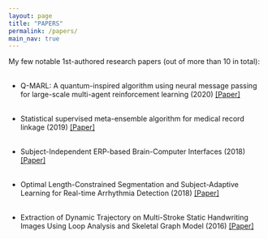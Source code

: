 ```yaml
---
layout: page
title: "PAPERS"
permalink: /papers/
main_nav: true
---
```


My few notable 1st-authored research papers (out of more than 10 in total):
<br> <br> 

- Q-MARL: A quantum-inspired algorithm using neural message passing for large-scale multi-agent reinforcement learning (2020)
[[Paper]](https://arxiv.org/abs/2503.07397)
<br> <br>

- Statistical supervised meta-ensemble algorithm for medical record linkage (2019)
[[Paper]](https://www.sciencedirect.com/science/article/pii/S1532046419301388)
<br> <br>

- Subject-Independent ERP-based Brain-Computer Interfaces (2018)
[[Paper]](https://opus.lib.uts.edu.au/bitstream/10453/120128/4/TNSRE_2017.pdf)
<br> <br>

- Optimal Length-Constrained Segmentation and Subject-Adaptive Learning for Real-time Arrhythmia Detection (2018)
[[Paper]](https://opus.lib.uts.edu.au/bitstream/10453/133622/4/08672519%20%28002%29.pdf)
<br> <br>

- Extraction of Dynamic Trajectory on Multi-Stroke Static Handwriting Images Using Loop Analysis and Skeletal Graph Model (2016)
[[Paper]](https://www.rev-jec.org/index.php/rev-jec/article/view/131/107)
<br> <br>
